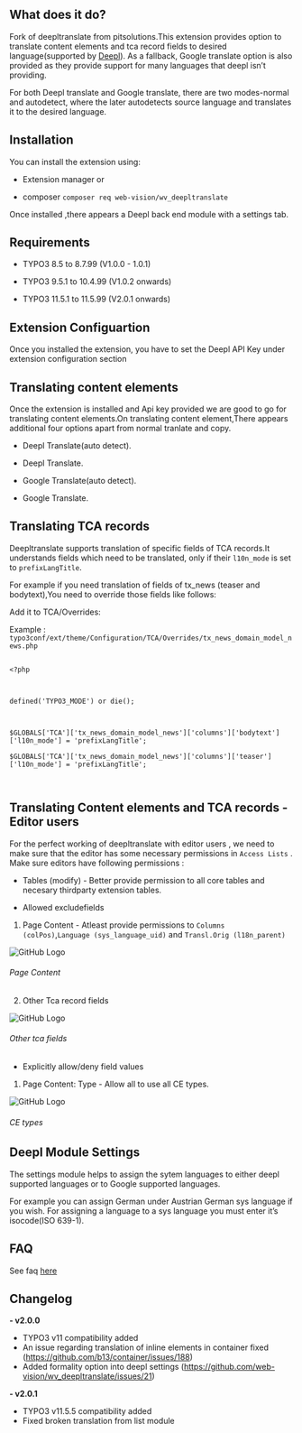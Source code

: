 
  

## What does it do?

Fork of deepltranslate from pitsolutions.This extension provides option to translate content elements and tca record fields to desired language(supported by [Deepl](https://www.deepl.com/en/api.html)). As a fallback, Google translate option is also provided as they provide support for many languages that deepl isn’t providing.

  

For both Deepl translate and Google translate, there are two modes-normal and autodetect, where the later autodetects source language and translates it to the desired language.

  

## Installation

You can install the extension using:

- Extension manager or

- composer ``` composer req web-vision/wv_deepltranslate ```

  

Once installed ,there appears a Deepl back end module with a settings tab.

## Requirements

- TYPO3 8.5 to 8.7.99 (V1.0.0 - 1.0.1)

- TYPO3 9.5.1 to 10.4.99 (V1.0.2 onwards)

- TYPO3 11.5.1 to 11.5.99 (V2.0.1 onwards)

  

## Extension Configuartion

  

Once you installed the extension, you have to set the Deepl API Key under extension configuration section

  
  

## Translating content elements

  

Once the extension is installed and Api key provided we are good to go for translating content elements.On translating content element,There appears additional four options apart from normal tranlate and copy.

  

- Deepl Translate(auto detect).

- Deepl Translate.

- Google Translate(auto detect).

- Google Translate.

  

## Translating TCA records

  

Deepltranslate supports translation of specific fields of TCA records.It understands fields which need to be translated, only if their ``` l10n_mode ``` is set to ``` prefixLangTitle ```.

  

For example if you need translation of fields of tx_news (teaser and bodytext),You need to override those fields like follows:

  

Add it to TCA/Overrides:

Example : ``` typo3conf/ext/theme/Configuration/TCA/Overrides/tx_news_domain_model_news.php ```

  

```

<?php

  

defined('TYPO3_MODE') or die();

  

$GLOBALS['TCA']['tx_news_domain_model_news']['columns']['bodytext']['l10n_mode'] = 'prefixLangTitle';

$GLOBALS['TCA']['tx_news_domain_model_news']['columns']['teaser']['l10n_mode'] = 'prefixLangTitle';

  

```

  

## Translating Content elements and TCA records - Editor users

  

For the perfect working of deepltranslate with editor users , we need to make sure that the editor has some necessary permissions in ``` Access Lists ``` . Make sure editors have following permissions :

  

* Tables (modify) - Better provide permission to all core tables and necesary thirdparty extension tables.

* Allowed excludefields

1. Page Content - Atleast provide permissions to ``` Columns (colPos) ```,``` Language (sys_language_uid) ``` and ``` Transl.Orig (l18n_parent) ```

![GitHub Logo](/Documentation/Images/UserManual/page-content.png)

###### Page Content

  

2. Other Tca record fields

  

![GitHub Logo](/Documentation/Images/UserManual/tca-fields.png)

###### Other tca fields

* Explicitly allow/deny field values

1. Page Content: Type - Allow all to use all CE types.

  

![GitHub Logo](/Documentation/Images/UserManual/ce-types.png)

###### CE types

  
  

## Deepl Module Settings

The settings module helps to assign the sytem languages to either deepl supported languages or to Google supported languages.

  

For example you can assign German under Austrian German sys language if you wish. For assigning a language to a sys language you must enter it’s isocode(ISO 639-1).

  

## FAQ

  

See faq [here](https://docs.typo3.org/typo3cms/extensions/wv_deepltranslate/Faq/Index.html)

  

## Changelog

 **- v2.0.0**

 - TYPO3 v11 compatibility added 
 - An issue regarding translation of inline elements in container fixed (https://github.com/b13/container/issues/188)
 - Added formality option into deepl settings (https://github.com/web-vision/wv_deepltranslate/issues/21)

 **- v2.0.1**

 - TYPO3 v11.5.5 compatibility added
 - Fixed broken translation from list module
